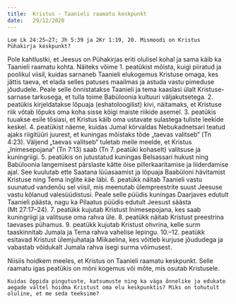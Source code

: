 ```yaml
---
title:  Kristus - Taanieli raamatu keskpunkt
date:   29/12/2020
---
```



`Loe Lk 24:25–27; Jh 5:39 ja 2Kr 1:19, 20. Mismoodi on Kristus Pühakirja keskpunkt?`

Pole kahtlustki, et Jeesus on Pühakirjas eriti olulisel kohal ja sama käib ka Taanieli raamatu kohta. Näiteks võime 1. peatükist mõista, kuigi piiratud ja poolikul viisil, kuidas sarnaneb Taanieli elukogemus Kristuse omaga, kes jättis taeva, et elada selles patuses maailmas ja astuda vastu pimeduse jõududele. Peale selle õnnistatakse Taanieli ja tema kaaslasi ülalt Kristuse-  
sarnase tarkusega, et tulla toime Babüloonia kultuuri väljakutsetega. 2. peatükis kirjeldatakse lõpuaja (eshatoloogilist) kivi, näitamaks, et Kristuse riik võtab lõpuks oma koha sisse kõigi maiste riikide asemel. 3. peatükis tuuakse esile tõsiasi, et Kristus käib oma ustavate sulastega tuliste leekide keskel. 4. peatükist näeme, kuidas Jumal kõrvaldas Nebukadnetsari teatud ajaks riigitüüri juurest, et kuningas mõistaks tõde „taevas valitseb“ (Tn 4:23). Väljend „taevas valitseb“ tuletab meile meelde, et Kristus „Inimesepojana“ (Tn 7:13) saab (Tn 7. peatüki kohaselt) valitsuse ja kuningriigi. 5. peatükis on jutustatud kuningas Belsassari hukust ning Babüloonia langemisest pärslaste kätte öise pillerkaaritamise ja liiderdamise ajal. See kuulutab ette Saatana lüüasaamist ja lõpuaja Baabüloni hävitamist Kristuse ning Tema inglite käe läbi. 6. peatükk näitab Taanieli vastu suunatud vandenõu sel viisil, mis meenutab ülempreestrite suust Jeesuse vastu kõlanud valesüüdistusi. Peale selle püüdis kuningas Daarjaves edutult Taanieli päästa, nagu ka Pilaatus püüdis edutult Jeesust säästa  
(Mt 27:17–24). 7. peatükk kujutab Kristust Inimesepojana, kes saab kuningriigi ja valitsuse oma rahva üle. 8. peatükk näitab Kristust preestrina taevases pühamus. 9. peatükk kujutab Kristust ohvrina, kelle surm taaskinnitab Jumala ja Tema rahva vahelise lepingu. 10.–12. peatükk esitavad Kristust ülemjuhataja Miikaelina, kes võitleb kurjuse jõududega ja vabastab võidukalt Jumala rahva isegi surma võimusest.

Niisiis hoidkem meeles, et Kristus on Taanieli raamatu keskpunkt. Selle raamatu igas peatükis on mõni kogemus või mõte, mis osutab Kristusele.

`Kuidas õppida pingutuste, katsumuste ning ka väga õnnelike ja edukate aegade vältel hoidma Kristust oma elu keskpunktis? Miks on tohutult oluline, et me seda teeksime?`
